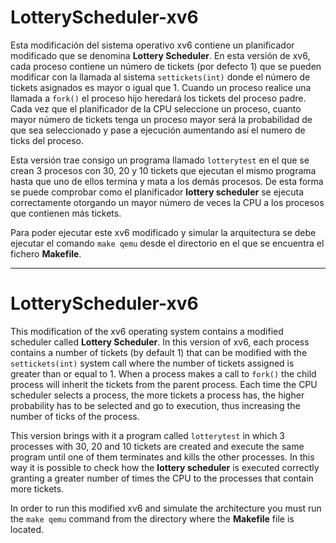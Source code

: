 # LotteryScheduler-xv6

Esta modificación del sistema operativo xv6 contiene un planificador modificado que se denomina **Lottery Scheduler**. En esta versión de xv6, cada proceso contiene un número de tickets (por defecto 1) que se pueden modificar con la llamada al sistema `settickets(int)` donde el número de tickets asignados es mayor o igual que 1. Cuando un proceso realice una llamada a `fork()` el proceso hijo heredará los tickets del proceso padre. Cada vez que el planificador de la CPU seleccione un proceso, cuanto mayor número de tickets tenga un proceso mayor será la probabilidad de que sea seleccionado y pase a ejecución aumentando así el numero de ticks del proceso.

Esta versión trae consigo un programa llamado `lotterytest` en el que se crean 3 procesos con 30, 20 y 10 tickets que ejecutan el mismo programa hasta que uno de ellos termina y mata a los demás procesos. De esta forma se puede comprobar como el planificador **lottery scheduler** se ejecuta correctamente otorgando un mayor número de veces la CPU a los procesos que contienen más tickets.

Para poder ejecutar este xv6 modificado y simular la arquitectura se debe ejecutar el comando `make qemu` desde el directorio en el que se encuentra el fichero **Makefile**.

-------------------------------------------------

# LotteryScheduler-xv6

This modification of the xv6 operating system contains a modified scheduler called **Lottery Scheduler**. In this version of xv6, each process contains a number of tickets (by default 1) that can be modified with the `settickets(int)` system call where the number of tickets assigned is greater than or equal to 1. When a process makes a call to `fork()` the child process will inherit the tickets from the parent process. Each time the CPU scheduler selects a process, the more tickets a process has, the higher probability has to be selected and go to execution, thus increasing the number of ticks of the process.

This version brings with it a program called `lotterytest` in which 3 processes with 30, 20 and 10 tickets are created and execute the same program until one of them terminates and kills the other processes. In this way it is possible to check how the **lottery scheduler** is executed correctly granting a greater number of times the CPU to the processes that contain more tickets.

In order to run this modified xv6 and simulate the architecture you must run the `make qemu` command from the directory where the **Makefile** file is located.
